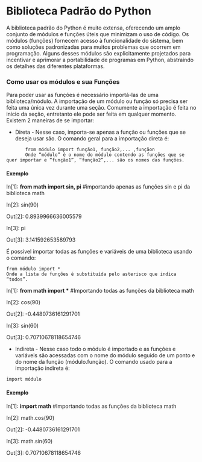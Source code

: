 # Biblioteca Padrão do Python

A biblioteca padrão do Python é muito extensa, oferecendo um amplo conjunto de módulos e funções úteis que minimizam o uso de código. 
Os módulos (funções) fornecem acesso à funcionalidade do sistema, bem como soluções padronizadas para muitos problemas que ocorrem em programação. 
Alguns desses módulos são explicitamente projetados para incentivar e aprimorar a portabilidade de programas em Python, abstraindo os detalhes das diferentes plataformas.

### Como usar os módulos e sua Funções

Para poder usar as funções é necessário importá-las de uma biblioteca/módulo. A importação de um módulo ou função só precisa ser feita uma única vez durante uma
seção. Comumente a importação é feita no inicio da seção, entretanto ele pode ser feita em qualquer momento.
Existem 2 maneiras de se importar:
+ Direta - Nesse caso, importa-se apenas a função ou funções que se deseja usar são. O comando geral para a importação direta é:
```
       from módulo import função1, função2,... ,funçãon
       Onde “módulo” é o nome do módulo contendo as funções que se quer importar e “função1”, “função2”,... são os nomes das funções.
```
#### Exemplo

In[1]: <b>from math import sin, pi</b>  #importando apenas as funções sin e pi da biblioteca math

In[2]: sin(90)

Out[2]: 0.8939966636005579

In[3]: pi

Out[3]: 3.141592653589793

É possível importar todas as funções e variáveis de uma biblioteca usando o comando: 
```
from módulo import *
Onde a lista de funções é substituída pelo asterisco que indica “todos”. 
```
In[1]: <b>from math import *</b>  #Importando todas as funções da biblioteca math

In[2]: cos(90)

Out[2]: -0.4480736161291701

In[3]: sin(60)

Out[3]: 0.70710678118654746 

+ Indireta - Nesse caso todo o módulo é importado e as funções e variáveis são acessadas com o nome do módulo seguido de um ponto e do nome da função (módulo.função). O comando usado para a importação indireta é:
```
import módulo
```
#### Exemplo
In[1]: <b>import math</b>     #Importando todas as funções da biblioteca math

In[2]: math.cos(90)

Out[2]: -0.4480736161291701

In[3]: math.sin(60)

Out[3]: 0.70710678118654746 




